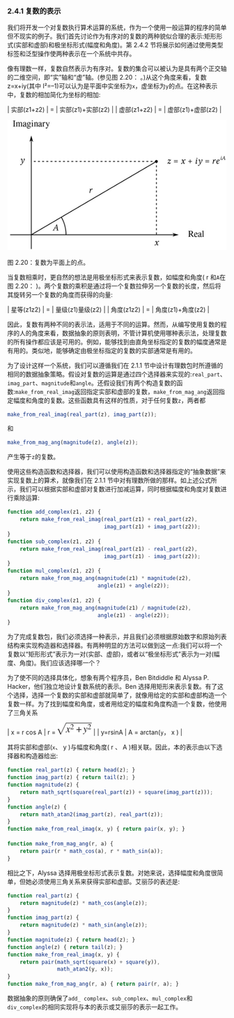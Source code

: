 ### 2.4.1 复数的表示

我们将开发一个对复数执行算术运算的系统，作为一个使用一般运算的程序的简单但不现实的例子。我们首先讨论作为有序对的复数的两种貌似合理的表示:矩形形式(实部和虚部)和极坐标形式(幅度和角度)。第 2.4.2 节将展示如何通过使用类型标签和泛型操作使两种表示在一个系统中共存。

像有理数一样，复数自然表示为有序对。复数的集合可以被认为是具有两个正交轴的二维空间，即“实”轴和“虚”轴。(参见图 2.20： 。)从这个角度来看，复数 z=x+iy(其中 I²=–1)可以认为是平面中实坐标为`x`，虚坐标为`y`的点。在这种表示中，复数的相加简化为坐标的相加:

| 实部(z1+z2) | = | 实部(z1)+实部(z2) |
| 虚部(z1+z2) | = | 虚部(z1)+虚部(z2) |

![c2-fig-0020.jpg](img/c2-fig-0020.jpg)

图 2.20：复数为平面上的点。

当复数相乘时，更自然的想法是用极坐标形式来表示复数，如幅度和角度( r 和`A`在图 2.20： )。两个复数的乘积是通过将一个复数拉伸另一个复数的长度，然后将其旋转另一个复数的角度而获得的向量:

| 星等(z1z2) | = | 量级(z1)量级(z2) |
| 角度(z1z2) | = | 角度(z1)+角度(z2) |

因此，复数有两种不同的表示法，适用于不同的运算。然而，从编写使用复数的程序的人的角度来看，数据抽象的原则表明，不管计算机使用哪种表示法，处理复数的所有操作都应该是可用的。例如，能够找到由直角坐标指定的复数的幅度通常是有用的。类似地，能够确定由极坐标指定的复数的实部通常是有用的。

为了设计这样一个系统，我们可以遵循我们在 2.1.1 节中设计有理数包时所遵循的相同的数据抽象策略。假设对复数的运算是通过四个选择器来实现的:`real_part`、`imag_part`、`magnitude`和`angle`。还假设我们有两个构造复数的函数:`make_from_real_imag`返回指定实部和虚部的复数，`make_from_mag_ang`返回指定幅度和角度的复数。这些函数具有这样的性质，对于任何复数`z`，两者都

```js
make_from_real_imag(real_part(z), imag_part(z));
```

和

```js
make_from_mag_ang(magnitude(z), angle(z));
```

产生等于`z`的复数。

使用这些构造函数和选择器，我们可以使用构造函数和选择器指定的“抽象数据”来实现复数上的算术，就像我们在 2.1.1 节中对有理数所做的那样。如上述公式所示，我们可以根据实部和虚部对复数进行加减运算，同时根据幅度和角度对复数进行乘除运算:

```js
function add_complex(z1, z2) {
    return make_from_real_imag(real_part(z1) + real_part(z2),
                               imag_part(z1) + imag_part(z2));
}
function sub_complex(z1, z2) {
    return make_from_real_imag(real_part(z1) - real_part(z2),
                               imag_part(z1) - imag_part(z2));
}
function mul_complex(z1, z2) {
    return make_from_mag_ang(magnitude(z1) * magnitude(z2),
                             angle(z1) + angle(z2));
}
function div_complex(z1, z2) {
    return make_from_mag_ang(magnitude(z1) / magnitude(z2),
                             angle(z1) - angle(z2));
}
```

为了完成复数包，我们必须选择一种表示，并且我们必须根据原始数字和原始列表结构来实现构造器和选择器。有两种明显的方法可以做到这一点:我们可以将一个复数以“矩形形式”表示为一对(实部、虚部)，或者以“极坐标形式”表示为一对(幅度、角度)。我们应该选择哪一个？

为了使不同的选择具体化，想象有两个程序员，Ben Bitdiddle 和 Alyssa P. Hacker，他们独立地设计复数系统的表示。Ben 选择用矩形来表示复数。有了这个选择，选择一个复数的实部和虚部就简单了，就像用给定的实部和虚部构造一个复数一样。为了找到幅度和角度，或者用给定的幅度和角度构造一个复数，他使用了三角关系

| x = r cos A | r = ![c2-fig-5011.jpg](img/c2-fig-5011.jpg) |
| y=rsinA | A = arctan(`y`， x ) |

其将实部和虚部(`x`、 y )与幅度和角度( r 、 A )相关联。因此，本的表示由以下选择器和构造器给出:

```js
function real_part(z) { return head(z); }
function imag_part(z) { return tail(z); }
function magnitude(z) {
    return math_sqrt(square(real_part(z)) + square(imag_part(z)));
}
function angle(z) {
    return math_atan2(imag_part(z), real_part(z));
}
function make_from_real_imag(x, y) { return pair(x, y); }

function make_from_mag_ang(r, a) {
    return pair(r * math_cos(a), r * math_sin(a));
}
```

相比之下，Alyssa 选择用极坐标形式表示复数。对她来说，选择幅度和角度很简单，但她必须使用三角关系来获得实部和虚部。艾丽莎的表述是:

```js
function real_part(z) {
    return magnitude(z) * math_cos(angle(z));
}
function imag_part(z) {
    return magnitude(z) * math_sin(angle(z));
}
function magnitude(z) { return head(z); }
function angle(z) { return tail(z); }
function make_from_real_imag(x, y) {
    return pair(math_sqrt(square(x) + square(y)),
                math_atan2(y, x));
}
function make_from_mag_ang(r, a) { return pair(r, a); }
```

数据抽象的原则确保了`add_ complex`、`sub_complex`、`mul_complex`和`div_complex`的相同实现将与本的表示或艾丽莎的表示一起工作。
